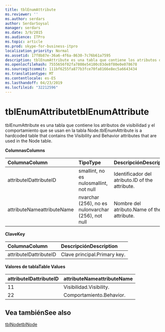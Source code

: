 ```yaml
---
title: tblEnumAttribute
ms.reviewer: ''
ms.author: serdars
author: SerdarSoysal
manager: serdars
ms.date: 3/9/2015
ms.audience: ITPro
ms.topic: article
ms.prod: skype-for-business-itpro
localization_priority: Normal
ms.assetid: 17f8b87e-36a6-4f6a-8630-7c76b61a7595
description: tblEnumAttribute es una tabla que contiene los atributos de visibilidad y el comportamiento que se usan en la tabla Node.
ms.openlocfilehash: 7555656f02fa7808e54100c03de8f80e0e078678
ms.sourcegitcommit: 111bf6255fa877b3fce70fa8166e8ec5a6643434
ms.translationtype: MT
ms.contentlocale: es-ES
ms.lasthandoff: 04/23/2019
ms.locfileid: "32212596"
---
```

# <a name="tblenumattribute"></a><span data-ttu-id="99a4e-103">tblEnumAttribute</span><span class="sxs-lookup"><span data-stu-id="99a4e-103">tblEnumAttribute</span></span>
 
<span data-ttu-id="99a4e-104">tblEnumAttribute es una tabla que contiene los atributos de visibilidad y el comportamiento que se usan en la tabla Node.</span><span class="sxs-lookup"><span data-stu-id="99a4e-104">tblEnumAttribute is a hardcoded table that contains the Visibility and Behavior attributes that are used in the Node table.</span></span>
  
<span data-ttu-id="99a4e-105">**Columnas**</span><span class="sxs-lookup"><span data-stu-id="99a4e-105">**Columns**</span></span>

|<span data-ttu-id="99a4e-106">**Columna**</span><span class="sxs-lookup"><span data-stu-id="99a4e-106">**Column**</span></span>|<span data-ttu-id="99a4e-107">**Tipo**</span><span class="sxs-lookup"><span data-stu-id="99a4e-107">**Type**</span></span>|<span data-ttu-id="99a4e-108">**Descripción**</span><span class="sxs-lookup"><span data-stu-id="99a4e-108">**Description**</span></span>|
|:-----|:-----|:-----|
|<span data-ttu-id="99a4e-109">attributeID</span><span class="sxs-lookup"><span data-stu-id="99a4e-109">attributeID</span></span>  <br/> |<span data-ttu-id="99a4e-110">smallint, no es nulo</span><span class="sxs-lookup"><span data-stu-id="99a4e-110">smallint, not null</span></span>  <br/> |<span data-ttu-id="99a4e-111">Identificador del atributo.</span><span class="sxs-lookup"><span data-stu-id="99a4e-111">ID of the attribute.</span></span>  <br/> |
|<span data-ttu-id="99a4e-112">attributeName</span><span class="sxs-lookup"><span data-stu-id="99a4e-112">attributeName</span></span>  <br/> |<span data-ttu-id="99a4e-113">nvarchar (256), no es nulo</span><span class="sxs-lookup"><span data-stu-id="99a4e-113">nvarchar (256), not null</span></span>  <br/> |<span data-ttu-id="99a4e-114">Nombre del atributo.</span><span class="sxs-lookup"><span data-stu-id="99a4e-114">Name of the attribute.</span></span>  <br/> |
   
<span data-ttu-id="99a4e-115">**Clave**</span><span class="sxs-lookup"><span data-stu-id="99a4e-115">**Key**</span></span>

|<span data-ttu-id="99a4e-116">**Columna**</span><span class="sxs-lookup"><span data-stu-id="99a4e-116">**Column**</span></span>|<span data-ttu-id="99a4e-117">**Descripción**</span><span class="sxs-lookup"><span data-stu-id="99a4e-117">**Description**</span></span>|
|:-----|:-----|
|<span data-ttu-id="99a4e-118">attributeID</span><span class="sxs-lookup"><span data-stu-id="99a4e-118">attributeID</span></span>  <br/> |<span data-ttu-id="99a4e-119">Clave principal.</span><span class="sxs-lookup"><span data-stu-id="99a4e-119">Primary key.</span></span>  <br/> |
   
<span data-ttu-id="99a4e-120">**Valores de tabla**</span><span class="sxs-lookup"><span data-stu-id="99a4e-120">**Table Values**</span></span>

|<span data-ttu-id="99a4e-121">**attributeID**</span><span class="sxs-lookup"><span data-stu-id="99a4e-121">**attributeID**</span></span>|<span data-ttu-id="99a4e-122">**attributeName**</span><span class="sxs-lookup"><span data-stu-id="99a4e-122">**attributeName**</span></span>|
|:-----|:-----|
|<span data-ttu-id="99a4e-123">1</span><span class="sxs-lookup"><span data-stu-id="99a4e-123">1</span></span>  <br/> |<span data-ttu-id="99a4e-124">Visibilidad.</span><span class="sxs-lookup"><span data-stu-id="99a4e-124">Visibility.</span></span>  <br/> |
|<span data-ttu-id="99a4e-125">2</span><span class="sxs-lookup"><span data-stu-id="99a4e-125">2</span></span>  <br/> |<span data-ttu-id="99a4e-126">Comportamiento.</span><span class="sxs-lookup"><span data-stu-id="99a4e-126">Behavior.</span></span>  <br/> |
   
## <a name="see-also"></a><span data-ttu-id="99a4e-127">Vea también</span><span class="sxs-lookup"><span data-stu-id="99a4e-127">See also</span></span>

[<span data-ttu-id="99a4e-128">tblNode</span><span class="sxs-lookup"><span data-stu-id="99a4e-128">tblNode</span></span>](tblnode.md)

